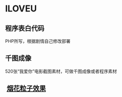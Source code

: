 # ILOVEU

## 程序表白代码  
PHP所写，根据剧情自己修改部署

## 千图成像  
520张“我爱你”电影截图素材，可做千图成像或者程序素材

##  [烟花粒子效果](https://github.com/NewNewKing/SmallRomance)
